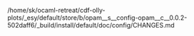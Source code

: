 /home/sk/ocaml-retreat/cdf-olly-plots/_esy/default/store/b/opam__s__config-opam__c__0.0.2-502daff6/_build/install/default/doc/config/CHANGES.md